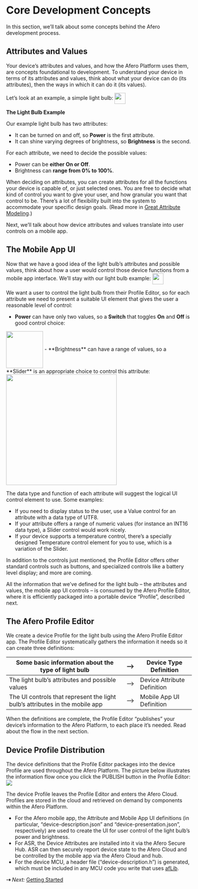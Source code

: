 # Core Development Concepts

In this section, we’ll talk about some concepts behind the Afero development process.

## Attributes and Values

Your device’s attributes and values, and how the Afero Platform uses them, are concepts foundational to development. To understand your device in terms of its attributes and values, think about what your device can do (its attributes), then the ways in which it can do it (its values).

Let’s look at an example, a simple light bulb:
<img src="../img/Lightbulb.png" width="30" style="vertical-align:middle;margin:0px 0px;border:none">

**The Light Bulb Example**

Our example light bulb has two attributes:

- It can be turned on and off, so **Power** is the first attribute.
- It can shine varying degrees of brightness, so **Brightness** is the second.

For each attribute, we need to decide the possible values:

- Power can be **either On or Off**.
- Brightness can **range from 0% to 100%**.

When deciding on attributes, you can create attributes for all the functions your device is capable of, or just selected ones. You are free to decide what kind of control you want to give your user, and how granular you want that control to be. There’s a lot of flexibility built into the system to accommodate your specific design goals. (Read more in [Great Attribute Modeling](../AttrModel).)

Next, we’ll talk about how device attributes and values translate into user controls on a mobile app.

## The Mobile App UI

Now that we have a good idea of the light bulb’s attributes and possible values, think about how a user would control those device functions from a mobile app interface. We’ll stay with our light bulb example:
<img src="../img/Lightbulb.png" width="30" style="vertical-align:middle;margin:0px 0px;border:none">

We want a user to control the light bulb from their Profile Editor, so for each attribute we need to present a suitable UI element that gives the user a reasonable level of control:

- **Power** can have only two values, so a **Switch** that toggles **On** and **Off** is good control choice:
<img src="../img/Switch.png" width="100" style="vertical-align:middle;margin:0px 0px;border:none">
- **Brightness** can have a range of values, so a **Slider** is an appropriate choice to control this attribute:<br><img src="../img/Slider.png" width="300" style="vertical-align:middle;margin:0px 0px;border:none">

The data type and function of each attribute will suggest the logical UI control element to use. Some examples:

- If you need to display status to the user, use a Value control for an attribute with a data type of UTF8.
- If your attribute offers a range of numeric values (for instance an INT16 data type), a Slider control would work nicely.
- If your device supports a temperature control, there’s a specially designed Temperature control element for you to use, which is a variation of the Slider.

In addition to the controls just mentioned, the Profile Editor offers other standard controls such as buttons, and specialized controls like a battery level display; and more are coming.

All the information that we’ve defined for the light bulb – the attributes and values, the mobile app UI controls – is consumed by the Afero Profile Editor, where it is efficiently packaged into a portable device “Profile”, described next.

## The Afero Profile Editor

We create a device Profile for the light bulb using the Afero Profile Editor app. The Profile Editor systematically gathers the information it needs so it can create three definitions:

| Some basic information about the type of light bulb          | ⟶    | Device Type Definition      |
| ------------------------------------------------------------ | ---- | --------------------------- |
| The light bulb’s attributes and possible values              | ⟶    | Device Attribute Definition |
| The UI controls that represent the light bulb’s attributes in the mobile app | ⟶    | Mobile App UI Definition    |

When the definitions are complete, the Profile Editor “publishes” your device’s information to the Afero Platform, to each place it’s needed. Read about the flow in the next section.

## Device Profile Distribution

The device definitions that the Profile Editor packages into the device Profile are used throughout the Afero Platform. The picture below illustrates the information flow once you click the PUBLISH button in the Profile Editor:
<br><img src="../img/APE-ProfileDistr.png" style="vertical-align:middle;margin:0px 0px;border:none">

The device Profile leaves the Profile Editor and enters the Afero Cloud. Profiles are stored in the cloud and retrieved on demand by components within the Afero Platform.

- For the Afero mobile app, the Attribute and Mobile App UI definitions (in particular, “device-description.json” and “device-presentation.json”, respectively) are used to create the UI for user control of the light bulb’s power and brightness.
- For ASR, the Device Attributes are installed into it via the Afero Secure Hub. ASR can then securely report device state to the Afero Cloud and be controlled by the mobile app via the Afero Cloud and hub.
- For the device MCU, a header file (“device-description.h”) is generated, which must be included in any MCU code you write that uses [afLib](../API-afLib).

 **&#8674;** *Next:* [Getting Started](../Tutorials)